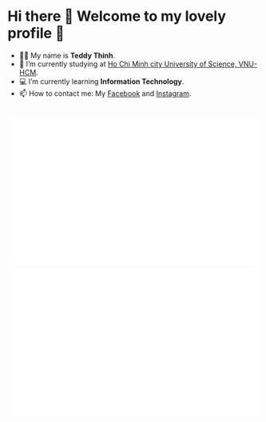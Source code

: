 # Hi there 👋 Welcome to my lovely profile 🥰
- 👨‍💼 My name is **Teddy Thinh**.
- 🏫 I’m currently studying at [Ho Chi Minh city University of Science, VNU-HCM](https://www.hcmus.edu.vn/).
- 💻 I’m currently learning **Information Technology**.
- 📫 How to contact me: My [Facebook](https://www.facebook.com/Hi.im.Teddy/) and [Instagram](https://www.instagram.com/teddythinh10/).
#
![](https://github.com/teddythinh/My-profile/blob/master/generated/overview.svg)
![](https://github.com/teddythinh/My-profile/blob/master/generated/languages.svg)
